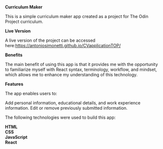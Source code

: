 **Curriculum Maker**

This is a simple curriculum maker app created as a project for The Odin Project curriculum.

**Live Version**

A live version of the project can be accessed here:https://antoniosimonetti.github.io/CVapplicationTOP/

**Benefits**

The main benefit of using this app is that it provides me with the opportunity to familiarize myself with React syntax, terminology, workflow, and mindset, which allows me to enhance my understanding of this technology.

**Features**

The app enables users to:

Add personal information, educational details, and work experience information.
Edit or remove previously submitted information.

The following technologies were used to build this app:

**HTML<br>
CSS<br>
JavaScript<br>
React<br>**


